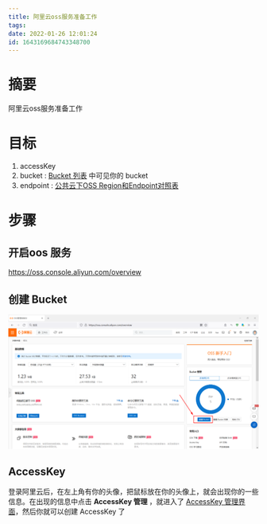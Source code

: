 ```yaml
---
title: 阿里云oss服务准备工作
tags: 
date: 2022-01-26 12:01:24
id: 1643169684743348700
---
```

# 摘要

阿里云oss服务准备工作



# 目标

1. accessKey
2. bucket :  [Bucket 列表](https://oss.console.aliyun.com/bucket) 中可见你的 bucket 
3. endpoint : [公共云下OSS Region和Endpoint对照表](https://help.aliyun.com/document_detail/31837.html) 

# 步骤

## 开启oos 服务

 https://oss.console.aliyun.com/overview 

## 创建 Bucket

![image-20220126121353197](assets/images/image-20220126121353197.png)

## AccessKey

登录阿里云后，在左上角有你的头像，把鼠标放在你的头像上，就会出现你的一些信息。在出现的信息中点击 **AccessKey 管理** ，就进入了 [AccessKey 管理界面]( https://ram.console.aliyun.com/manage/ak )，然后你就可以创建 AccessKey 了







